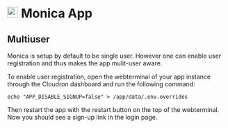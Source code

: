 # <img src="/documentation/img/monica-logo.png" width="25px"> Monica App

## Multiuser

Monica is setup by default to be single user. However one can enable user registration and thus makes the app mulit-user aware.

To enable user registration, open the webterminal of your app instance through the Cloudron dashboard and run the following command:
```
echo "APP_DISABLE_SIGNUP=false" > /app/data/.env.overrides
```
Then restart the app with the restart button on the top of the webterminal.
Now you should see a sign-up link in the login page.

